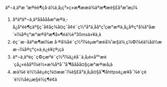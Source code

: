 äº¬ä¸äºæ ¹æ®éè¶çå·ä½ä¸å¡ç³»ç»æ¶ææä¾äºæ¶æè§£å³æ¹æ¡ï¼<br/>
1)	åºäºäº¬ä¸äºåååååæ°æ®ä¸­å¿å°éè¶çäº§ç¯å¢åç¾å¤ç¯å¢é¨ç½²å°ä¸åå°ç¹çæ°æ®ä¸­å¿å®ç°å¼å°åæ´»ï¼å®ç°æ°æ®åºæ¶å»¶éä½è³30msä»¥ä¸ã<br/>
2)	éç¨æ··åäºæ¶æï¼æ å·®å¼åé¨ç½²ï¼èµæºæéå¼¹æ§ä¼¸ç¼©ï¼éä½åä½ææ¬ï¼å®ç°ç»ä¸è¿è¥ç®¡çã<br/>
3)	äº¬ä¸äºéç¨ç©çæºé¨ç½²ï¼ä¿éå¨ä¸å¡é«å³°æé´çå¿«éååºï¼è½»æ¾åºå¯¹å¹¶åååå¤§çæ°æ®æå¡ã<br/>
4)	æä¾è´è½½åè¡¡éç¾¤ææ¯ï¼è§£å³ä¸å¡å¤§å¹¶åhttpsè¿æ¥å¯¼è´çè´è½½åè¡¡æ§è½ç¶é¢ã